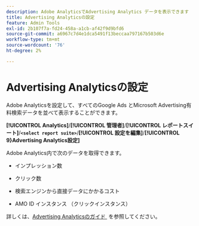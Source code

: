 ```yaml
---
description: Adobe AnalyticsでAdvertising Analytics データを表示できます
title: Advertising Analyticsの設定
feature: Admin Tools
exl-id: 2b107f7a-fd24-458a-a1cb-af42f9d9bfd6
source-git-commit: a6967c7d4e1dca5491f13beccaa797167b503d6e
workflow-type: tm+mt
source-wordcount: '76'
ht-degree: 2%

---
```


# Advertising Analyticsの設定

Adobe Analyticsを設定して、すべてのGoogle Ads とMicrosoft Advertising有料検索データを並べて表示することができます。

**[!UICONTROL Analytics]**/**[!UICONTROL 管理者]**/**[!UICONTROL レポートスイート]**/**`<select report suite>`**/**[!UICONTROL 設定を編集]**/**[!UICONTROL 9&rbrace;Advertising Analytics設定]**

Adobe Analytics内で次のデータを取得できます。

* インプレッション数

* クリック数

* 検索エンジンから直接データにかかるコスト

* AMO ID インスタンス （クリックインスタンス）

詳しくは、[Advertising Analyticsのガイド &#x200B;](/help/integrate/c-advertising-analytics/overview.md) を参照してください。
